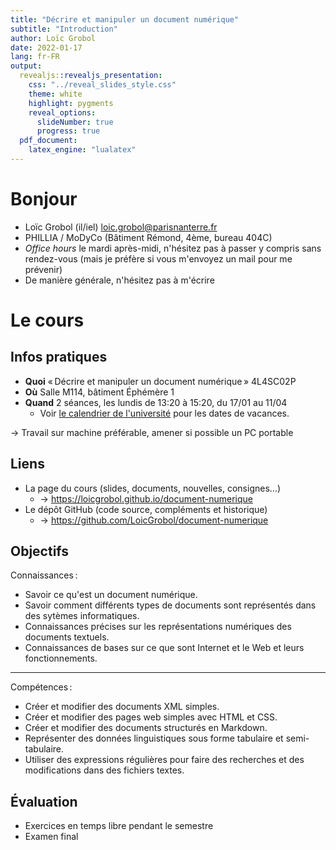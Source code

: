 ```yaml
---
title: "Décrire et manipuler un document numérique"
subtitle: "Introduction"
author: Loïc Grobol
date: 2022-01-17
lang: fr-FR
output:
  revealjs::revealjs_presentation:
    css: "../reveal_slides_style.css"
    theme: white
    highlight: pygments
    reveal_options:
      slideNumber: true
      progress: true
  pdf_document:
    latex_engine: "lualatex"
---
```


# Bonjour

- Loïc Grobol (il/iel) [<loic.grobol@parisnanterre.fr>](mailto:loic.grobol@parisnanterre.fr)
- PHILLIA / MoDyCo (Bâtiment Rémond, 4ème, bureau 404C)
- *Office hours* le mardi après-midi, n'hésitez pas à passer y compris sans rendez-vous (mais je
  préfère si vous m'envoyez un mail pour me prévenir)
- De manière générale, n'hésitez pas à m'écrire

# Le cours

## Infos pratiques

- **Quoi** « Décrire et manipuler un document numérique » 4L4SC02P
- **Où** Salle M114, bâtiment Éphémère 1
- **Quand** 2 séances, les lundis de 13:20 à 15:20, du 17/01 au 11/04
  - Voir [le calendrier de
    l'université](https://etudiants.parisnanterre.fr/calendrier-universitaire-2021-2022-1018180.kjsp)
    pour les dates de vacances.

→ Travail sur machine préférable, amener si possible un PC portable

## Liens

- La page du cours (slides, documents, nouvelles, consignes…)
  - → <https://loicgrobol.github.io/document-numerique>
- Le dépôt GitHub (code source, compléments et historique)
  - → <https://github.com/LoicGrobol/document-numerique>

## Objectifs

Connaissances :

- Savoir ce qu'est un document numérique.
- Savoir comment différents types de documents sont représentés dans des sytèmes informatiques.
- Connaissances précises sur les représentations numériques des documents textuels.
- Connaissances de bases sur ce que sont Internet et le Web et leurs fonctionnements.

---

Compétences :

- Créer et modifier des documents XML simples.
- Créer et modifier des pages web simples avec HTML et CSS.
- Créer et modifier des documents structurés en Markdown.
- Représenter des données linguistiques sous forme tabulaire et semi-tabulaire.
- Utiliser des expressions régulières pour faire des recherches et des modifications dans des
  fichiers textes.

## Évaluation

- Exercices en temps libre pendant le semestre
- Examen final
